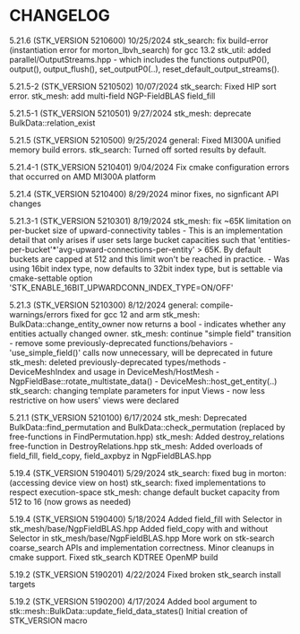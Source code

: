 # CHANGELOG

5.21.6 (STK_VERSION 5210600) 10/25/2024
  stk_search: fix build-error (instantiation error for morton_lbvh_search) for gcc 13.2
  stk_util: added parallel/OutputStreams.hpp
    - which includes the functions outputP0(), output(), output_flush(), set_outputP0(..), reset_default_output_streams().

5.21.5-2 (STK_VERSION 5210502) 10/07/2024
  stk_search: Fixed HIP sort error.
  stk_mesh: add multi-field NGP-FieldBLAS field_fill

5.21.5-1 (STK_VERSION 5210501) 9/27/2024
  stk_mesh: deprecate BulkData::relation_exist

5.21.5 (STK_VERSION 5210500) 9/25/2024
   general: Fixed MI300A unified memory build errors.
   stk_search: Turned off sorted results by default.

5.21.4-1 (STK_VERSION 5210401) 9/04/2024
   Fix cmake configuration errors that occurred on AMD MI300A platform

5.21.4 (STK_VERSION 5210400) 8/29/2024
   minor fixes, no signficant API changes

5.21.3-1 (STK_VERSION 5210301) 8/19/2024
   stk_mesh: fix ~65K limitation on per-bucket size of upward-connectivity tables
    - This is an implementation detail that only arises if user sets large bucket
      capacities such that 'entities-per-bucket'*'avg-upward-connections-per-entity' > 65K.
      By default buckets are capped at 512 and this limit won't be reached in practice.
      - Was using 16bit index type, now defaults to 32bit index type, but is settable
        via cmake-settable option 'STK_ENABLE_16BIT_UPWARDCONN_INDEX_TYPE=ON/OFF'

5.21.3 (STK_VERSION 5210300) 8/12/2024
   general: compile-warnings/errors fixed for gcc 12 and arm
   stk_mesh: BulkData::change_entity_owner now returns a bool
    - indicates whether any entities actually changed owner.
   stk_mesh: continue "simple field" transition
    - remove some previously-deprecated functions/behaviors
    - 'use_simple_field()' calls now unnecessary, will be deprecated in future
   stk_mesh: deleted previously-deprecated types/methods
    - DeviceMeshIndex and usage in DeviceMesh/HostMesh
    - NgpFieldBase::rotate_multistate_data()
    - DeviceMesh::host_get_entity(..)
   stk_search: changing template parameters for input Views
    - now less restrictive on how users' views were declared

5.21.1 (STK_VERSION 5210100) 6/17/2024
   stk_mesh: Deprecated BulkData::find_permutation and BulkData::check_permutation
             (replaced by free-functions in FindPermutation.hpp)
   stk_mesh: Added destroy_relations free-function in DestroyRelations.hpp
   stk_mesh: Added overloads of field_fill, field_copy, field_axpbyz in NgpFieldBLAS.hpp

5.19.4 (STK_VERSION 5190401) 5/29/2024
   stk_search: fixed bug in morton: (accessing device view on host)
   stk_search: fixed implementations to respect execution-space
   stk_mesh: change default bucket capacity from 512 to 16 (now grows as needed)

5.19.4 (STK_VERSION 5190400) 5/18/2024
   Added field_fill with Selector in stk_mesh/base/NgpFieldBLAS.hpp
   Added field_copy with and without Selector in stk_mesh/base/NgpFieldBLAS.hpp
   More work on stk-search coarse_search APIs and implementation correctness.
   Minor cleanups in cmake support.
   Fixed stk_search KDTREE OpenMP build

5.19.2 (STK_VERSION 5190201) 4/22/2024
   Fixed broken stk_search install targets

5.19.2 (STK_VERSION 5190200) 4/17/2024
   Added bool argument to stk::mesh::BulkData::update_field_data_states()
   Initial creation of STK_VERSION macro

